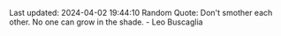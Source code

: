 Last updated: 2024-04-02 19:44:10
Random Quote: Don't smother each other. No one can grow in the shade. - Leo Buscaglia